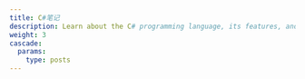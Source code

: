 ```yaml
---
title: C#笔记
description: Learn about the C# programming language, its features, and how to get started with
weight: 3
cascade:
  params:
    type: posts
---
```


